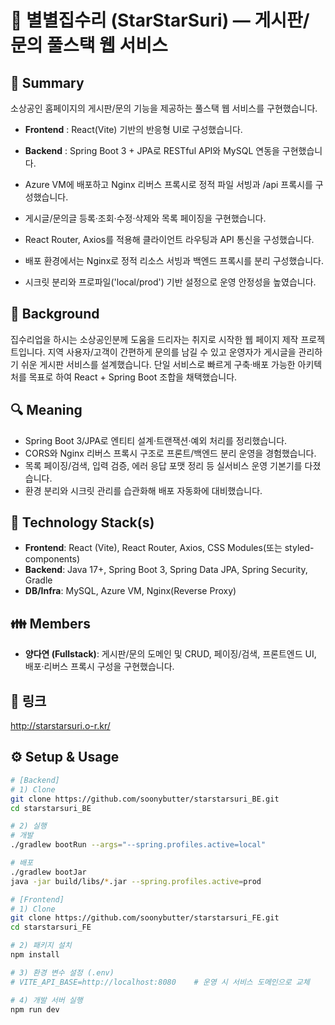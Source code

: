 # 🌟 별별집수리 (StarStarSuri) — 게시판/문의 풀스택 웹 서비스

## 📌 Summary
소상공인 홈페이지의 게시판/문의 기능을 제공하는 풀스택 웹 서비스를 구현했습니다.  

- **Frontend** : React(Vite) 기반의 반응형 UI로 구성했습니다.
- **Backend** : Spring Boot 3 + JPA로 RESTful API와 MySQL 연동을 구현했습니다.  
- Azure VM에 배포하고 Nginx 리버스 프록시로 정적 파일 서빙과 /api 프록시를 구성했습니다.  

- 게시글/문의글 등록·조회·수정·삭제와 목록 페이징을 구현했습니다.  
- React Router, Axios를 적용해 클라이언트 라우팅과 API 통신을 구성했습니다.  
- 배포 환경에서는 Nginx로 정적 리소스 서빙과 백엔드 프록시를 분리 구성했습니다.
- 시크릿 분리와 프로파일('local/prod') 기반 설정으로 운영 안정성을 높였습니다.  


## 🤔 Background
집수리업을 하시는 소상공인분께 도움을 드리자는 취지로 시작한 웹 페이지 제작 프로젝트입니다.
지역 사용자/고객이 간편하게 문의를 남길 수 있고 운영자가 게시글을 관리하기 쉬운 게시판 서비스를 설계했습니다.
단일 서비스로 빠르게 구축·배포 가능한 아키텍처를 목표로 하여 React + Spring Boot 조합을 채택했습니다.

## 🔍 Meaning
- Spring Boot 3/JPA로 엔티티 설계·트랜잭션·예외 처리를 정리했습니다.  
- CORS와 Nginx 리버스 프록시 구조로 프론트/백엔드 분리 운영을 경험했습니다.  
- 목록 페이징/검색, 입력 검증, 에러 응답 포맷 정리 등 실서비스 운영 기본기를 다졌습니다.  
- 환경 분리와 시크릿 관리를 습관화해 배포 자동화에 대비했습니다.

## 🔨 Technology Stack(s)
- **Frontend**: React (Vite), React Router, Axios, CSS Modules(또는 styled-components)  
- **Backend**: Java 17+, Spring Boot 3, Spring Data JPA, Spring Security, Gradle  
- **DB/Infra**: MySQL, Azure VM, Nginx(Reverse Proxy)

## 👪 Members
- **양다연 (Fullstack)**: 게시판/문의 도메인 및 CRUD, 페이징/검색, 프론트엔드 UI, 배포·리버스 프록시 구성을 구현했습니다.

## 📎 링크
http://starstarsuri.o-r.kr/

## ⚙️ Setup & Usage
```bash
# [Backend]
# 1) Clone
git clone https://github.com/soonybutter/starstarsuri_BE.git
cd starstarsuri_BE

# 2) 실행
# 개발
./gradlew bootRun --args="--spring.profiles.active=local"

# 배포
./gradlew bootJar
java -jar build/libs/*.jar --spring.profiles.active=prod

# [Frontend]
# 1) Clone
git clone https://github.com/soonybutter/starstarsuri_FE.git
cd starstarsuri_FE

# 2) 패키지 설치
npm install

# 3) 환경 변수 설정 (.env)
# VITE_API_BASE=http://localhost:8080    # 운영 시 서비스 도메인으로 교체

# 4) 개발 서버 실행
npm run dev
